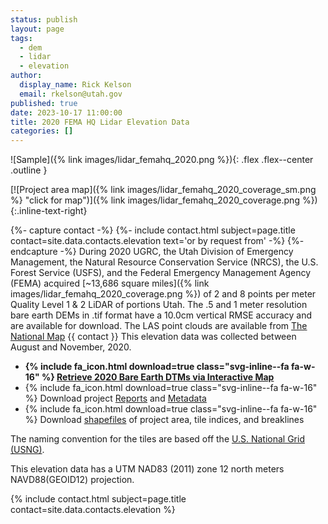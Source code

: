 ```yaml
---
status: publish
layout: page
tags:
  - dem
  - lidar
  - elevation
author:
  display_name: Rick Kelson
  email: rkelson@utah.gov
published: true
date: 2023-10-17 11:00:00
title: 2020 FEMA HQ Lidar Elevation Data
categories: []
---
```


![Sample]({% link images/lidar_femahq_2020.png %}){: .flex .flex--center .outline }

[![Project area map]({% link images/lidar_femahq_2020_coverage_sm.png %} "click for map")]({% link images/lidar_femahq_2020_coverage.png %}){:.inline-text-right}

{%- capture contact -%}
{%- include contact.html subject=page.title contact=site.data.contacts.elevation text='or by request from' -%}
{%- endcapture -%}
During 2020 UGRC, the Utah Division of Emergency Management, the Natural Resource Conservation Service (NRCS), the U.S. Forest Service (USFS), and the Federal Emergency Management Agency (FEMA) acquired [~13,686 square miles]({% link images/lidar_femahq_2020_coverage.png %}) of 2 and 8 points per meter Quality Level 1 & 2 LiDAR of portions Utah. The .5 and 1 meter resolution bare earth DEMs in .tif format have a 10.0cm vertical RMSE accuracy and are available for download. The LAS point clouds are available from [The National Map](https://apps.nationalmap.gov/downloader) {{ contact }} This elevation data was collected between August and November, 2020.

<ul class="dotless">
  <li>
    <strong>
      {% include fa_icon.html download=true class="svg-inline--fa fa-w-16" %} <a href="https://raster.utah.gov/?catGroup=.5%20Meter%20%7B2020%20FEMA%20HQ%20LiDAR%7D,1%20Meter%20%7B2020%20FEMA%20HQ%20LiDAR%7D&title=FEMA%20HQ%202020%20LiDAR" target="_blank">Retrieve 2020 Bare Earth DTMs via Interactive Map</a>
    </strong>
  </li>
  <li>
    {% include fa_icon.html download=true class="svg-inline--fa fa-w-16" %} Download project <a href="https://storage.googleapis.com/state-of-utah-sgid-downloads/lidar/femahq-2020/FEMAHQ_2020_Reports.zip" target="_blank">Reports</a> and <a href="https://storage.googleapis.com/state-of-utah-sgid-downloads/lidar/femahq-2020/FEMAHQ_2020_Metadata.zip" target="_blank">Metadata</a>
  </li>
  <li>
    {% include fa_icon.html download=true class="svg-inline--fa fa-w-16" %} Download <a href="https://storage.googleapis.com/state-of-utah-sgid-downloads/lidar/femahq-2020/FEMAHQ_2020_shps.zip" target="_blank">shapefiles</a> of project area, tile indices, and breaklines
  </li>
</ul>

The naming convention for the tiles are based off the [U.S. National Grid (USNG)](https://www.fgdc.gov/usng/how-to-read-usng/index_html).

This elevation data has a UTM NAD83 (2011) zone 12 north meters NAVD88(GEOID12) projection.

{% include contact.html subject=page.title contact=site.data.contacts.elevation %}
